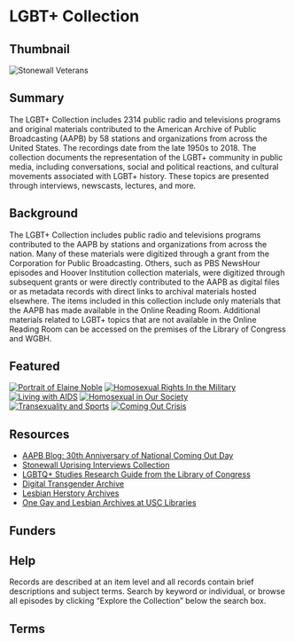 # LGBT+ Collection

## Thumbnail

![Stonewall Veterans](https://s3.amazonaws.com/americanarchive.org/special-collections/stonewall-veterans.jpg "Stonewall Veterans")

## Summary

The LGBT+ Collection includes 2314 public radio and televisions programs and original materials contributed to the American Archive of Public Broadcasting (AAPB) by 58 stations and organizations from across the United States. The recordings date from the late 1950s to 2018. The collection documents the representation of the LGBT+ community in public media, including conversations, social and political reactions, and cultural movements associated with LGBT+ history. These topics are presented through interviews, newscasts, lectures, and more.

## Background

The LGBT+ Collection includes public radio and televisions programs contributed to the AAPB by stations and organizations from across the nation. Many of these materials were digitized through a grant from the Corporation for Public Broadcasting. Others, such as PBS NewsHour episodes and Hoover Institution collection materials, were digitized through subsequent grants or were directly contributed to the AAPB as digital files or as metadata records with direct links to archival materials hosted elsewhere. The items included in this collection include only materials that the AAPB has made available in the Online Reading Room. Additional materials related to LGBT+ topics that are not available in the Online Reading Room can be accessed on the premises of the Library of Congress and WGBH. 

## Featured

[![Portrait of Elaine Noble](https://s3.amazonaws.com/americanarchive.org/special-collections/elaine-noble.jpg)](/catalog/cpb-aacip_15-33rv1gdz)
[![Homosexual Rights In the Military](https://s3.amazonaws.com/americanarchive.org/special-collections/rainbow-audio.jpg)](/catalog/cpb-aacip_15-9mk6580n)
[![Living with AIDS](https://s3.amazonaws.com/americanarchive.org/special-collections/aids.jpg)](/catalog/cpb-aacip_513-mp4vh5db5p)
[![Homosexual in Our Society](https://s3.amazonaws.com/americanarchive.org/special-collections/rainbow-audio.jpg)](/catalog/cpb-aacip_28-3n20c4st80)
[![Transexuality and Sports](https://s3.amazonaws.com/americanarchive.org/special-collections/dr-richards.jpg)](/catalog/cpb-aacip_507-cc0tq5s22t)
[![Coming Out Crisis](https://s3.amazonaws.com/americanarchive.org/special-collections/rainbow-audio.jpg)](/catalog/cpb-aacip_16-pv6b27q87n)

## Resources

- [AAPB Blog: 30th Anniversary of National Coming Out Day](https://americanarchivepb.wordpress.com/2018/10/12/30th-anniversary-of-national-coming-out-day/)
- [Stonewall Uprising Interviews Collection](http://americanarchive.org/special_collections/stonewall-uprising-interviews)
- [LGBTQ+ Studies Research Guide from the Library of Congress](https://www.loc.gov/rr/main/lgbtq/lgbtqgeneralguide/digitalcollections.html)
- [Digital Transgender Archive](https://www.digitaltransgenderarchive.net/)
- [Lesbian Herstory Archives](http://www.lesbianherstoryarchives.org/)
- [One Gay and Lesbian Archives at USC Libraries](https://one.usc.edu/)

## Funders

## Help

Records are described at an item level and all records contain brief descriptions and subject terms. Search by keyword or individual, or browse all episodes by clicking “Explore the Collection” below the search box.

## Terms
